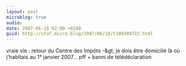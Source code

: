 ```yaml
---
layout: post
microblog: true
audio: 
date: 2007-06-18 02:00 +0200
guid: http://xtof.micro.blog/2007/06/18/t109389722.html
---
```

vraie vie : retour du Centre des Impôts -&amp;gt; je dois être domicilié là où j'habitais au 1° janvier 2007... pff + banni de télédéclaration
